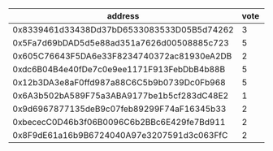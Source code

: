 address|vote|timestamp|signature
---|---|---|---
0x8339461d33438Dd37bD6533083533D05B5d74262|3|1615902638|0x67e0d7c551e8b262aead80d5c16d693e320171ef3c8de280cd7c041bc45f9d3812300b690028dd95f88ef9fbee7223a0cdd1c285a6858b0f17ac33f8fdac2b1a1b
0x5Fa7d69bDAD5d5e88ad351a7626d00508885c723|5|1615904735|0x0517b406550b7f8b6596ff2e7c44abb119d9777f238d048bb88f601ce3341d6364e25d80e363eb2f99fdcacce226006cf357362f0c3361b615cc502e9dd51e711c
0x605C76643F5DA6e33F8234740372ac81930eA2DB|2|1615905966|0x501b4abf318962f629dbe696b1027c5e74bb792ab8322397ae1af5ca809da2df1f4e625a0e51206f86c06da9d43764e0b4edcdbe7d39aa8e8d9079bf3d1cd02b1b
0xdc6B04B4e40fDe7c0e9ee1171F913FebDbB4b88B|5|1615907424|0x84d719d574b408e1269d82bb6b0f94510abaf4f3dd4d3c21ac54c9f7509d756a32723e187ec2fa661872c2d307ed9b09e288650d2487a5b90ade84939f5803751b
0x12b3DA3e8aF0ffd987a88C6C5b9b0739Dc0Fb968|5|1615914683|0xffec62d4e08e4b42a3d5bfe65996302c569a2924da31610af87d82e774e88de3507c9686941312dc0c1cb9230d95174eb053f351b079c6d33018775338e661911b
0x6A3b502bA589F75a3ABA9177be1b5cf283dC48E2|1|1615980904|0xf6cc82d7eeb49c170b335230ff68efebfcdc77102a9ddc8c80e8e5abb4ba368761f70ddd6d010b40b86879957ca1d0339f9f974490edf7aab2c7e69262b03d981c
0x9d6967877135deB9c07feb89299F74aF16345b33|2|1615980923|0xd02160899ddccc0538cc29d4197f4f5c8fb5d02e1a7c31e9f26ab990adce6e2623c00a2d6add8c4e47dd104ac481698b71efa8c1c64be77fd1e3fc49c8720def1c
0xbececC0D46b3f06B0096C6b2BBc6E429fe7Bd911|2|1615984573|0x99a193fab3758bd4590319a3f9923a232839a8a4de199abd21fafeca82a504ec68eb4a3926cfdb560a38b046111acc71377a0e85ef4dc5340ae5a1a96f727ae61c
0x8F9dE61a16b9B6724040A97e3207591d3c063FfC|2|1615984585|0x88b490d3d6b560455a161bba399634f96dc53cd5fdc156bb904ed837295d110574f56051c113a7a49fdb2ef1ebc780fc555bbc2145c3de9adb5f005eb7346dee1b